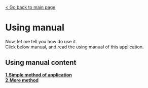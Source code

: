 [< Go back to main page](../README.md)
# Using manual
Now, let me tell you how do use it.\
Click below manual, and read the using manual of this application.
## Using manual content
[**1.Simple method of application**](Using-manual/Simple-method-of-application.md)\
[**2.More method**](Using-manual/More-method.md)
